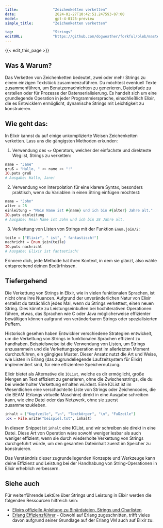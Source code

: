```yaml
---
title:                "Zeichenketten verketten"
date:                  2024-01-27T10:42:51.247593-07:00
model:                 gpt-4-0125-preview
simple_title:         "Zeichenketten verketten"

tag:                  "Strings"
editURL:              "https://github.com/dogweather/forkful/blob/master/content/de/elixir/concatenating-strings.md"
---
```


{{< edit_this_page >}}

## Was & Warum?
Das Verketten von Zeichenketten bedeutet, zwei oder mehr Strings zu einem einzigen Textstück zusammenzuführen. Du möchtest eventuell Texte zusammenführen, um Benutzernachrichten zu generieren, Dateipfade zu erstellen oder für Prozesse der Datenserialisierung. Es handelt sich um eine grundlegende Operation in jeder Programmiersprache, einschließlich Elixir, die es Entwicklern ermöglicht, dynamische Strings mit Leichtigkeit zu konstruieren.

## Wie geht das:
In Elixir kannst du auf einige unkomplizierte Weisen Zeichenketten verketten. Lass uns die gängigsten Methoden erkunden:

1. Verwendung des `<>` Operators, welcher der einfachste und direkteste Weg ist, Strings zu verketten:

```elixir
name = "Jane"
gruß = "Hallo, " <> name <> "!"
IO.puts gruß
# Ausgabe: Hallo, Jane!
```

2. Verwendung von Interpolation für eine klarere Syntax, besonders praktisch, wenn du Variablen in einen String einfügen möchtest:

```elixir
name = "John"
alter = 28
einleitung = "Mein Name ist #{name} und ich bin #{alter} Jahre alt."
IO.puts einleitung
# Ausgabe: Mein Name ist John und ich bin 28 Jahre alt.
```

3. Verkettung von Listen von Strings mit der Funktion `Enum.join/2`:

```elixir
teile = ["Elixir", " ist", " fantastisch!"]
nachricht = Enum.join(teile)
IO.puts nachricht
# Ausgabe: Elixir ist fantastisch!
```

Erinnere dich, jede Methode hat ihren Kontext, in dem sie glänzt, also wähle entsprechend deinen Bedürfnissen.

## Tiefergehend
Die Verkettung von Strings in Elixir, wie in vielen funktionalen Sprachen, ist nicht ohne ihre Nuancen. Aufgrund der unveränderlichen Natur von Elixir erstellst du tatsächlich jedes Mal, wenn du Strings verkettest, einen neuen String. Dies könnte zu Leistungseinbußen bei hochiterativen Operationen führen, etwas, das Sprachen wie C oder Java möglicherweise effizienter bewältigen können aufgrund von veränderbaren Strings oder spezialisierten Puffern.

Historisch gesehen haben Entwickler verschiedene Strategien entwickelt, um die Verkettung von Strings in funktionalen Sprachen effizient zu handhaben. Beispielsweise ist die Verwendung von Listen, um Strings anzusammeln und die Verkettungsoperation erst im allerletzten Moment durchzuführen, ein gängiges Muster. Dieser Ansatz nutzt die Art und Weise, wie Listen in Erlang (das zugrundeliegende Laufzeitsystem für Elixir) implementiert sind, für eine effizientere Speichernutzung.

Elixir bietet als Alternative die `IOList`, welche es dir ermöglicht, große Mengen an Text effizient zu generieren, ohne die Zwischenstrings, die du bei wiederholter Verkettung erhalten würdest. Eine IOList ist im Wesentlichen eine verschachtelte Liste von Strings oder Zeichencodes, die die BEAM (Erlangs virtuelle Maschine) direkt in eine Ausgabe schreiben kann, wie eine Datei oder das Netzwerk, ohne sie zuerst zusammenzukleben.

```elixir
inhalt = ["Kopfzeile", "\n", "Textkörper", "\n", "Fußzeile"]
:ok = File.write("beispiel.txt", inhalt)
```

In diesem Snippet ist `inhalt` eine IOList, und wir schreiben sie direkt in eine Datei. Diese Art von Operation wäre sowohl weniger lesbar als auch weniger effizient, wenn sie durch wiederholte Verkettung von Strings durchgeführt würde, um den gesamten Dateiinhalt zuerst im Speicher zu konstruieren.

Das Verständnis dieser zugrundeliegenden Konzepte und Werkzeuge kann deine Effizienz und Leistung bei der Handhabung von String-Operationen in Elixir erheblich verbessern.

## Siehe auch
Für weiterführende Lektüre über Strings und Leistung in Elixir werden die folgenden Ressourcen hilfreich sein:

- [Elixirs offizielle Anleitung zu Binärdateien, Strings und Charlisten](https://elixir-lang.org/getting-started/binaries-strings-and-char-lists.html)
- [Erlang Effizienzführer](http://erlang.org/doc/efficiency_guide/listHandling.html) - Obwohl auf Erlang zugeschnitten, trifft vieles davon aufgrund seiner Grundlage auf der Erlang VM auch auf Elixir zu.
